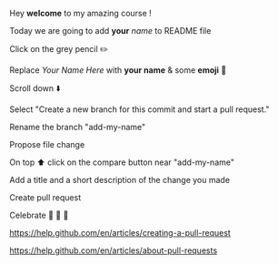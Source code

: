 Hey **welcome** to my amazing course !

Today we are going to add **your** _name_ to README file

Click on the grey pencil :pencil2:

Replace _Your Name Here_ with **your name** & some **emoji** :elephant:

Scroll down :arrow_down:

Select "Create a new branch for this commit and start a pull request."

Rename the branch "add-my-name"

Propose file change

On top :arrow_up: click on the compare button near "add-my-name"

Add a title and a short description of the change you made

Create pull request

Celebrate :tada: :confetti_ball: :balloon:


https://help.github.com/en/articles/creating-a-pull-request

https://help.github.com/en/articles/about-pull-requests
